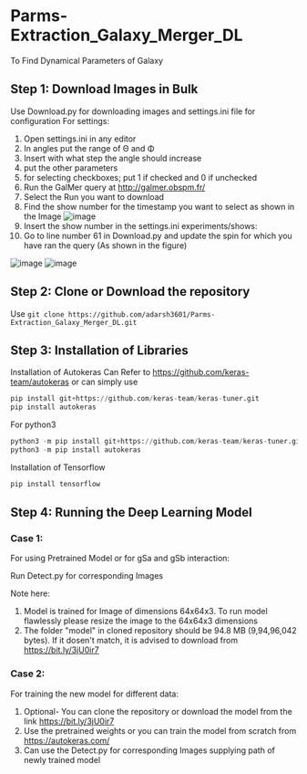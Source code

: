 
# Parms-Extraction_Galaxy_Merger_DL

To Find Dynamical Parameters of Galaxy 

## Step 1: Download Images in Bulk

Use Download.py for downloading images and settings.ini file for configuration 
For settings:
1. Open settings.ini in any editor
2. In angles put the range of &Theta; and &Phi;
3. Insert with what step the angle should increase
4. put the other parameters 
5. for selecting checkboxes; put 1 if checked and 0 if unchecked
6. Run the GalMer query at http://galmer.obspm.fr/
7. Select the Run you want to download
8. Find the show number for the timestamp you want to select as shown in the Image 
![image](https://user-images.githubusercontent.com/67388655/129602029-c49a6962-336b-4e66-a930-68f4afae4cda.png)
9. Insert the show number in the settings.ini experiments/shows:
10. Go to line number 61 in Download.py and update the spin for which you have ran the query (As shown in the figure)

![image](https://user-images.githubusercontent.com/67388655/129600188-e09f1165-c7cf-4172-998f-e821561f7023.png)
![image](https://user-images.githubusercontent.com/67388655/129599891-eef34816-4b46-4077-93b2-c97914388f1c.png)


## Step 2: Clone or Download the repository
Use 
```git clone https://github.com/adarsh3601/Parms-Extraction_Galaxy_Merger_DL.git```



## Step 3: Installation of Libraries 
Installation of Autokeras
Can Refer to https://github.com/keras-team/autokeras
or can simply use 
```python
pip install git+https://github.com/keras-team/keras-tuner.git
pip install autokeras
```
For python3
```python
python3 -m pip install git+https://github.com/keras-team/keras-tuner.git
python3 -m pip install autokeras
```
Installation of Tensorflow
```python
pip install tensorflow
```
## Step 4: Running the Deep Learning Model
### Case 1: 
For using Pretrained Model or for gSa and gSb interaction: 

Run Detect.py for corresponding Images 

Note here:
1. Model is trained for Image of dimensions 64x64x3. To run model flawlessly please resize the image to the 64x64x3 dimensions
2. The folder "model" in cloned repository should be 94.8 MB (9,94,96,042 bytes). If it dosen't match, it is advised to download from https://bit.ly/3jU0ir7

### Case 2:
For training the new model for different data:
1. Optional- You can clone the repository or download the model from the link https://bit.ly/3jU0ir7
2. Use the pretrained weights or you can train the model from scratch from https://autokeras.com/
3. Can use the Detect.py for corresponding Images supplying path of newly trained model



